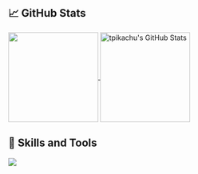 ## :chart_with_upwards_trend: GitHub Stats
<a href="https://github.com/tpikachu/kwebdev225" >
  <img align="center" src="https://github-readme-stats.vercel.app/api/top-langs/?username=kwebdev225&theme=tokyonight&langs_count=5&title_color=fff&icon_color=79ff97&text_color=9f9f9f&bg_color=151515&layout=compact" height="180px"/>
</a>
<a href="https://github.com/tpikachu/tpikachu" >
  <img align="center" src="https://github-readme-stats.vercel.app/api?username=kwebdev225&show_icons=true&include_all_commits=true&count_private=true&title_color=fff&icon_color=79ff97&text_color=9f9f9f&bg_color=151515" alt="tpikachu's GitHub Stats" height="180px"/>
</a>

## 🔧 Skills and Tools
![](https://img.shields.io/badge/Language-TypeScript_!S-informational?style=flat&logo=typescript&logoColor=white&color=3bac3a)
